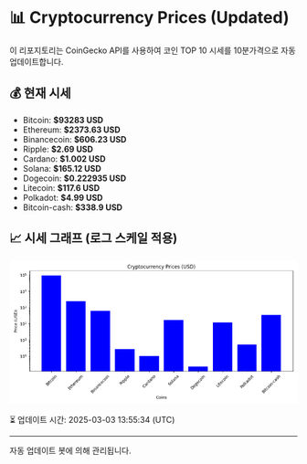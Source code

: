 
# 📊 Cryptocurrency Prices (Updated)

이 리포지토리는 CoinGecko API를 사용하여 코인 TOP 10 시세를 10분가격으로 자동 업데이트합니다.

## 💰 현재 시세
- Bitcoin: **$93283 USD**
- Ethereum: **$2373.63 USD**
- Binancecoin: **$606.23 USD**
- Ripple: **$2.69 USD**
- Cardano: **$1.002 USD**
- Solana: **$165.12 USD**
- Dogecoin: **$0.222935 USD**
- Litecoin: **$117.6 USD**
- Polkadot: **$4.99 USD**
- Bitcoin-cash: **$338.9 USD**

## 📈 시세 그래프 (로그 스케일 적용)
![Crypto Prices](crypto_prices.png)

⏳ 업데이트 시간: 2025-03-03 13:55:34 (UTC)

---
자동 업데이트 봇에 의해 관리됩니다.
